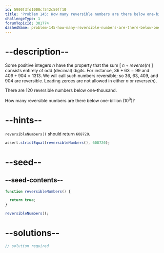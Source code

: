 ```yaml
---
id: 5900f3fd1000cf542c50ff10
title: 'Problem 145: How many reversible numbers are there below one-billion?'
challengeType: 1
forumTopicId: 301774
dashedName: problem-145-how-many-reversible-numbers-are-there-below-one-billion
---
```


# --description--

Some positive integers $n$ have the property that the sum [ $n + reverse(n)$ ] consists entirely of odd (decimal) digits. For instance, $36 + 63 = 99$ and $409 + 904 = 1313$. We will call such numbers reversible; so 36, 63, 409, and 904 are reversible. Leading zeroes are not allowed in either $n$ or $reverse(n)$.

There are 120 reversible numbers below one-thousand.

How many reversible numbers are there below one-billion (${10}^9$)?

# --hints--

`reversibleNumbers()` should return `608720`.

```js
assert.strictEqual(reversibleNumbers(), 608720);
```

# --seed--

## --seed-contents--

```js
function reversibleNumbers() {

  return true;
}

reversibleNumbers();
```

# --solutions--

```js
// solution required
```
